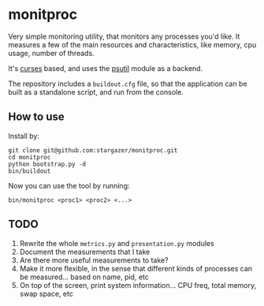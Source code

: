 monitproc
==================

Very simple monitoring utility, that monitors any processes you'd like. It measures a few of the main resources and characteristics, like memory, cpu usage, number of threads.

It's [curses](http://docs.python.org/library/curses.html) based, and uses the [psutil](http://code.google.com/p/psutil/>) module as a backend.

The repository includes a ``buildout.cfg`` file, so that the application can be built as a standalone script, and run from the console.

How to use
--------------
Install by:

    git clone git@github.com:stargazer/monitproc.git
    cd monitproc
    python bootstrap.py -d
    bin/buildout

Now you can use the tool by running:
    
    bin/monitproc <proc1> <proc2> <...>


TODO
-----
1. Rewrite the whole ``metrics.py`` and ``presentation.py`` modules
2. Document the measurements that I take
3. Are there more useful measurements to take?
4. Make it more flexible, in the sense that different kinds of processes can be measured... based on name, pid, etc
5. On top of the screen, print system information... CPU freq, total memory, swap space, etc

